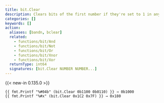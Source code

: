 ```yaml
---
title: bit.Clear
description: Clears bits of the first number if they're set to 1 in any of the other numbers respectively (aka. ANDN).
categories: []
keywords: []
action:
  aliases: [bandn, bclear]
  related:
    - functions/bit/And
    - functions/bit/Not
    - functions/bit/Or
    - functions/bit/Xnor
    - functions/bit/Xor
  returnType: int64
  signatures: [bit.Clear NUMBER NUMBER...]
---
```


{{< new-in 0.135.0 >}}

```go-html-template
{{ fmt.Printf "%#04b" (bit.Clear 0b1100 0b0110) }} → 0b1000
{{ fmt.Printf "%#x" (bit.Clear 0x1C2 0x7F) }} → 0x180
```
